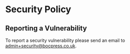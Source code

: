 # Security Policy

## Reporting a Vulnerability

To report a security vulnerability please send an email
to [admin+security@bocpress.co.uk](mailto:admin+security@bocpress.co.uk).
